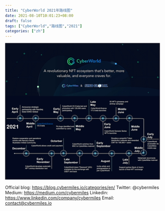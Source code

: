 ```yaml
---
title: "CyberWorld 2021年路线图"
date: 2021-08-10T10:01:23+08:00
draft: false
tags: ["CyberWorld","路线图","2021"]
categories: ["zh"]
---
```


![](/images/20210810-CyberWorld-roadmap.png)

Official blog: https://blog.cybermiles.io/categories/en/
Twitter: @cybermiles
Medium: https://medium.com/cybermiles
Linkedin: https://www.linkedin.com/company/cybermiles
Email: [contact@cybermiles.io](mailto:contact@cybermiles.io)
